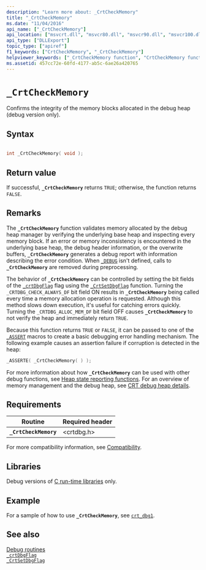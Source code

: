 ```yaml
---
description: "Learn more about: _CrtCheckMemory"
title: "_CrtCheckMemory"
ms.date: "11/04/2016"
api_name: ["_CrtCheckMemory"]
api_location: ["msvcrt.dll", "msvcr80.dll", "msvcr90.dll", "msvcr100.dll", "msvcr100_clr0400.dll", "msvcr110.dll", "msvcr110_clr0400.dll", "msvcr120.dll", "msvcr120_clr0400.dll", "ucrtbase.dll"]
api_type: ["DLLExport"]
topic_type: ["apiref"]
f1_keywords: ["CrtCheckMemory", "_CrtCheckMemory"]
helpviewer_keywords: ["_CrtCheckMemory function", "CrtCheckMemory function"]
ms.assetid: 457cc72e-60fd-4177-ab5c-6ae26a420765
---
```

# `_CrtCheckMemory`

Confirms the integrity of the memory blocks allocated in the debug heap (debug version only).

## Syntax

```C

int _CrtCheckMemory( void );
```

## Return value

If successful, **`_CrtCheckMemory`** returns `TRUE`; otherwise, the function returns `FALSE`.

## Remarks

The **`_CrtCheckMemory`** function validates memory allocated by the debug heap manager by verifying the underlying base heap and inspecting every memory block. If an error or memory inconsistency is encountered in the underlying base heap, the debug header information, or the overwrite buffers, **`_CrtCheckMemory`** generates a debug report with information describing the error condition. When [`_DEBUG`](../debug.md) isn't defined, calls to **`_CrtCheckMemory`** are removed during preprocessing.

The behavior of **`_CrtCheckMemory`** can be controlled by setting the bit fields of the [`_crtDbgFlag`](../crtdbgflag.md) flag using the [`_CrtSetDbgFlag`](crtsetdbgflag.md) function. Turning the `_CRTDBG_CHECK_ALWAYS_DF` bit field ON results in **`_CrtCheckMemory`** being called every time a memory allocation operation is requested. Although this method slows down execution, it's useful for catching errors quickly. Turning the `_CRTDBG_ALLOC_MEM_DF` bit field OFF causes **`_CrtCheckMemory`** to not verify the heap and immediately return `TRUE`.

Because this function returns `TRUE` or `FALSE`, it can be passed to one of the [`_ASSERT`](assert-asserte-assert-expr-macros.md) macros to create a basic debugging error handling mechanism. The following example causes an assertion failure if corruption is detected in the heap:

```C
_ASSERTE( _CrtCheckMemory( ) );
```

For more information about how **`_CrtCheckMemory`** can be used with other debug functions, see [Heap state reporting functions](/visualstudio/debugger/crt-debug-heap-details). For an overview of memory management and the debug heap, see [CRT debug heap details](/visualstudio/debugger/crt-debug-heap-details).

## Requirements

|Routine|Required header|
|-------------|---------------------|
|**`_CrtCheckMemory`**|\<crtdbg.h>|

For more compatibility information, see [Compatibility](../compatibility.md).

## Libraries

Debug versions of [C run-time libraries](../crt-library-features.md) only.

## Example

For a sample of how to use **`_CrtCheckMemory`**, see [`crt_dbg1`](https://github.com/Microsoft/VCSamples/tree/master/VC2010Samples/crt/crt_dbg1).

## See also

[Debug routines](../debug-routines.md)\
[`_crtDbgFlag`](../crtdbgflag.md)\
[`_CrtSetDbgFlag`](crtsetdbgflag.md)
